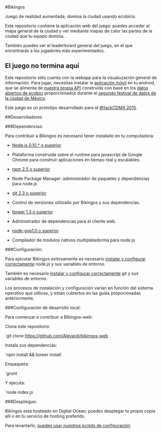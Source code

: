 #Bikingos

Juego de realidad aumentada; domina la ciudad usando ecobicis.

Este repositorio contiene la aplicación web del juego: puedes acceder al mapa general de la ciudad y ver mediante mapas de calor las partes de la ciudad que tu equipo domina.

También puedes ver el leaderboard general del juego, en el que encontrarás a los jugadores más experimentados.

## El juego no termina aquí

Este repositorio sólo cuenta con la webapp para la visualuzación general de información. Para jugar, necesitas instalar la [aplicación móvil](https://github.com/Alevardi/bikingos-app) en tu android, que se alimenta de [nuestra propia API](https://github.com/Alevardi/bikingos-api) construida con base en los [datos abiertos de ecobici](http://datos.labplc.mx/movilidad.info) proporcionados durante el [segundo festival de datos de la ciudad de México](http://hack.labcd.mx/).

Este juego es un prototipo desarrollado para el [#HackCDMX 2015](http://hack.labcd.mx/).

##Desarrolladores

###Dependencias:

Para contribuir a Bikingos es necesario tener instalado en tu computadora:

+ [Node.js 0.10.* o superior](https://nodejs.org/)
 - Plataforma construida sobre el runtime para javascript de Google Chrome para construir aplicaciones en tiempo real y escalables.
+ [npm 2.5 o superior](https://www.npmjs.com/)
 - Node Package Manager: administrador de paquetes y dependencias para node.js
+ [git 2.3 o superior](http://git-scm.com/)
 - Control de versiones utilizado por Bikingos y sus dependencias.
+ [bower 1.3 o superior](http://bower.io/)
 - Administrador de dependencias para el cliente web.
+ [node-gyp1.0 o superior](https://www.npmjs.com/package/node-gyp)
 - Compilador de módulos nativos multiplatadorma para node.js

###Configuración:

Para ejecutar Bikingos exitosamente es necesario [instalar y configurar correctamente](https://github.com/joyent/node/wiki/installation) node.js y sus variables de entorno.

También es necesario [instalar y configurar correctamente](http://git-scm.com/book/en/v2/Getting-Started-Installing-Git) git y sus variables de entorno.

Los procesos de instalación y configuración varían en función del sistema operativo que utilices, y están cubiertos en las guías propocionadas anteriormente.

###Configuración de desarrollo local:

Para comenzar a contribuir a Bikingos-web:

Clona este repositorio:

`git clone https://github.com/Alevardi/bikingos-web

Instala sus dependencias:

`npm install && bower install

Empaqueta:

`grunt

Y ejecuta:

`node index.js


###Despliegue:

Bikingos está hosteado en Digital Ocean; puedes desplegar tu propia copia allí o en tu servicio de hosting preferido.

Para levantarlo, [puedes usar nuestros scripts de configuración](https://gist.github.com/Alevardi/5d4ad514457ddd42ced8)

